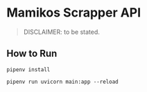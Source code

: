 # Mamikos Scrapper API

> DISCLAIMER: to be stated.

## How to Run

```
pipenv install
```

```
pipenv run uvicorn main:app --reload
```